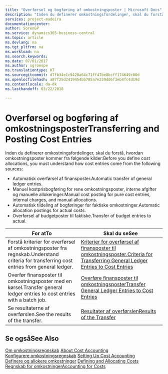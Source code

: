 ```yaml
---
title: "Overførsel og bogføring af omkostningsposter | Microsoft Docs"
description: "Inden du definerer omkostningsfordelinger, skal du forstå, hvor omkostningsposter kommer fra."
services: project-madeira
documentationcenter: 
author: SorenGP
ms.service: dynamics365-business-central
ms.topic: article
ms.devlang: na
ms.tgt_pltfrm: na
ms.workload: na
ms.search.keywords: 
ms.date: 07/01/2017
ms.author: sgroespe
ms.translationtype: HT
ms.sourcegitcommit: d7fb34e1c9428a64c71ff47be8bcff174649c00d
ms.openlocfilehash: a87f25d2419454bb785a7e239dd6f3eb4fc4d19d
ms.contentlocale: da-dk
ms.lasthandoff: 03/22/2018

---
```

# <a name="transferring-and-posting-cost-entries"></a><span data-ttu-id="4ce61-103">Overførsel og bogføring af omkostningsposter</span><span class="sxs-lookup"><span data-stu-id="4ce61-103">Transferring and Posting Cost Entries</span></span>
<span data-ttu-id="4ce61-104">Inden du definerer omkostningsfordelinger, skal du forstå, hvordan omkostningsposter kommer fra følgende kilder:</span><span class="sxs-lookup"><span data-stu-id="4ce61-104">Before you define cost allocations, you must understand how cost entries come from the following sources:</span></span>  

-   <span data-ttu-id="4ce61-105">Automatisk overførsel af finansposter.</span><span class="sxs-lookup"><span data-stu-id="4ce61-105">Automatic transfer of general ledger entries.</span></span>  
-   <span data-ttu-id="4ce61-106">Manuel kostprisbogføring for rene omkostningsposter, interne afgifter og manuelle allokeringer.</span><span class="sxs-lookup"><span data-stu-id="4ce61-106">Manual cost posting for pure cost entries, internal charges, and manual allocations.</span></span>  
-   <span data-ttu-id="4ce61-107">Automatisk tildeling af bogføringer for faktiske omkostninger.</span><span class="sxs-lookup"><span data-stu-id="4ce61-107">Automatic allocation postings for actual costs.</span></span>  
-   <span data-ttu-id="4ce61-108">Overførsel af budgetposter til faktiske.</span><span class="sxs-lookup"><span data-stu-id="4ce61-108">Transfer of budget entries to actual.</span></span>  

|<span data-ttu-id="4ce61-109">**For at**</span><span class="sxs-lookup"><span data-stu-id="4ce61-109">**To**</span></span>|<span data-ttu-id="4ce61-110">**Skal du se**</span><span class="sxs-lookup"><span data-stu-id="4ce61-110">**See**</span></span>|  
|------------|-------------|  
|<span data-ttu-id="4ce61-111">Forstå kriterier for overførsel af omkostningsposter fra regnskab.</span><span class="sxs-lookup"><span data-stu-id="4ce61-111">Understand criteria for transferring cost entries from general ledger.</span></span>|[<span data-ttu-id="4ce61-112">Kriterier for overførsel af finansposter til omkostningsposter.</span><span class="sxs-lookup"><span data-stu-id="4ce61-112">Criteria for Transferring General Ledger Entries to Cost Entries</span></span>](finance-criteria-for-transferring-general-ledger-entries-to-cost-entries.md)|  
|<span data-ttu-id="4ce61-113">Overfør finansposter til omkostningsposter med en kørsel.</span><span class="sxs-lookup"><span data-stu-id="4ce61-113">Transfer general ledger entries to cost entries with a batch job.</span></span>|[<span data-ttu-id="4ce61-114">Overføre finansposter til omkostningsposter</span><span class="sxs-lookup"><span data-stu-id="4ce61-114">Transfer General Ledger Entries to Cost Entries</span></span>](finance-how-to-transfer-general-ledger-entries-to-cost-entries.md)|  
|<span data-ttu-id="4ce61-115">Se resultaterne af overførslen.</span><span class="sxs-lookup"><span data-stu-id="4ce61-115">See the results of the transfer.</span></span>|[<span data-ttu-id="4ce61-116">Resultater af overførslen</span><span class="sxs-lookup"><span data-stu-id="4ce61-116">Results of the Transfer</span></span>](finance-results-of-the-transfer.md)|  

## <a name="see-also"></a><span data-ttu-id="4ce61-117">Se også</span><span class="sxs-lookup"><span data-stu-id="4ce61-117">See Also</span></span>  
 <span data-ttu-id="4ce61-118">[Om omkostningsregnskab](finance-about-cost-accounting.md) </span><span class="sxs-lookup"><span data-stu-id="4ce61-118">[About Cost Accounting](finance-about-cost-accounting.md) </span></span>  
 <span data-ttu-id="4ce61-119">[Konfigurere omkostningsregnskab](finance-set-up-cost-accounting.md) </span><span class="sxs-lookup"><span data-stu-id="4ce61-119">[Setting Up Cost Accounting](finance-set-up-cost-accounting.md) </span></span>  
 <span data-ttu-id="4ce61-120">[Definere og allokere omkostninger](finance-define-and-allocate-costs.md) </span><span class="sxs-lookup"><span data-stu-id="4ce61-120">[Defining and Allocating Costs](finance-define-and-allocate-costs.md) </span></span>  
 [<span data-ttu-id="4ce61-121">Regnskab for omkostninger</span><span class="sxs-lookup"><span data-stu-id="4ce61-121">Accounting for Costs</span></span>](finance-manage-cost-accounting.md)

